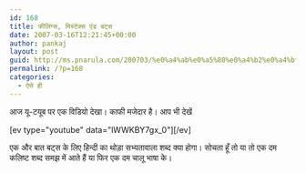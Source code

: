 ```yaml
---
id: 168
title: फीलिंग्स, मिस्टेक्स एंड बट्स
date: 2007-03-16T12:21:45+00:00
author: pankaj
layout: post
guid: http://ms.pnarula.com/200703/%e0%a4%ab%e0%a5%80%e0%a4%b2%e0%a4%bf%e0%a4%82%e0%a4%97%e0%a5%8d%e0%a4%b8-%e0%a4%ae%e0%a4%bf%e0%a4%b8%e0%a5%8d%e0%a4%9f%e0%a5%87%e0%a4%95%e0%a5%8d%e0%a4%b8-%e0%a4%8f%e0%a4%82%e0%a4%a1-%e0%a4%ac%e0%a4%9/
permalink: /?p=168
categories:
  - ऐसे ही
---
```

आज यू-टयूब पर एक विडियो देखा। काफी मजेदार है। आप भी देखें

\[ev type="youtube" data="lWWKBY7gx_0"\]\[/ev\]

एक और बात बट्स के लिए हिन्दी का थोड़ा सभ्यतावाला शब्द क्या होगा। सोचता हूँ तो या तो एक दम कलिष्ट शब्द समझ में आते हैं या फिर एक दम चालू भाषा के।
